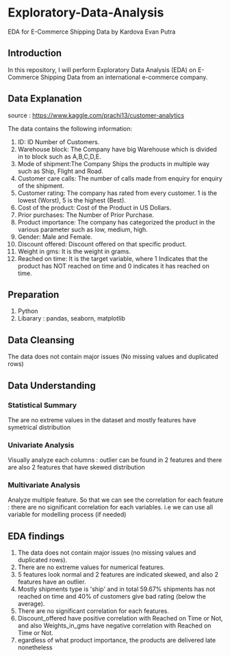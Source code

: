 # Exploratory-Data-Analysis
EDA for E-Commerce Shipping Data by Kardova Evan Putra

## Introduction
In this repository, I will perform Exploratory Data Analysis (EDA) on E-Commerce Shipping Data from an international e-commerce company. 

## Data Explanation
source : https://www.kaggle.com/prachi13/customer-analytics

The data contains the following information:
1. ID: ID Number of Customers.
2. Warehouse block: The Company have big Warehouse which is divided in to block such as A,B,C,D,E.
3. Mode of shipment:The Company Ships the products in multiple way such as Ship, Flight and Road.
4. Customer care calls: The number of calls made from enquiry for enquiry of the shipment.
5. Customer rating: The company has rated from every customer. 1 is the lowest (Worst), 5 is the highest (Best).
6. Cost of the product: Cost of the Product in US Dollars.
7. Prior purchases: The Number of Prior Purchase.
8. Product importance: The company has categorized the product in the various parameter such as low, medium, high.
9. Gender: Male and Female.
10. Discount offered: Discount offered on that specific product.
11. Weight in gms: It is the weight in grams.
12. Reached on time: It is the target variable, where 1 Indicates that the product has NOT reached on time and 0 indicates it has reached on time.

## Preparation
1. Python
2. Libarary : pandas, seaborn, matplotlib

## Data Cleansing
The data does not contain major issues (No missing values and duplicated rows)

## Data Understanding
### Statistical Summary
The are no extreme values in the dataset and mostly features have symetrical distribution 

### Univariate Analysis
Visually analyze each columns : outlier can be found in 2 features and there are also 2 features that have skewed distribution

### Multivariate Analysis
Analyze multiple feature. So that we can see the correlation for each feature : there are no significant correlation for each variables. i.e we can use all variable for modelling process (if needed)

## EDA findings
1. The data does not contain major issues (no missing values and duplicated rows).
2. There are no extreme values for numerical features.
3. 5 features look normal and 2 features are indicated skewed, and also 2 features have an outlier.  
4. Mostly shipments type is 'ship' and in total 59.67% shipments has not reached on time and 40% of customers give bad rating (below the average).
5. There are no significant correlation for each features.
6. Discount_offered have positive correlation with Reached on Time or Not, and also Weights_in_gms have negative correlation with Reached on Time or Not.
7. egardless of what product importance, the products are delivered late nonetheless
